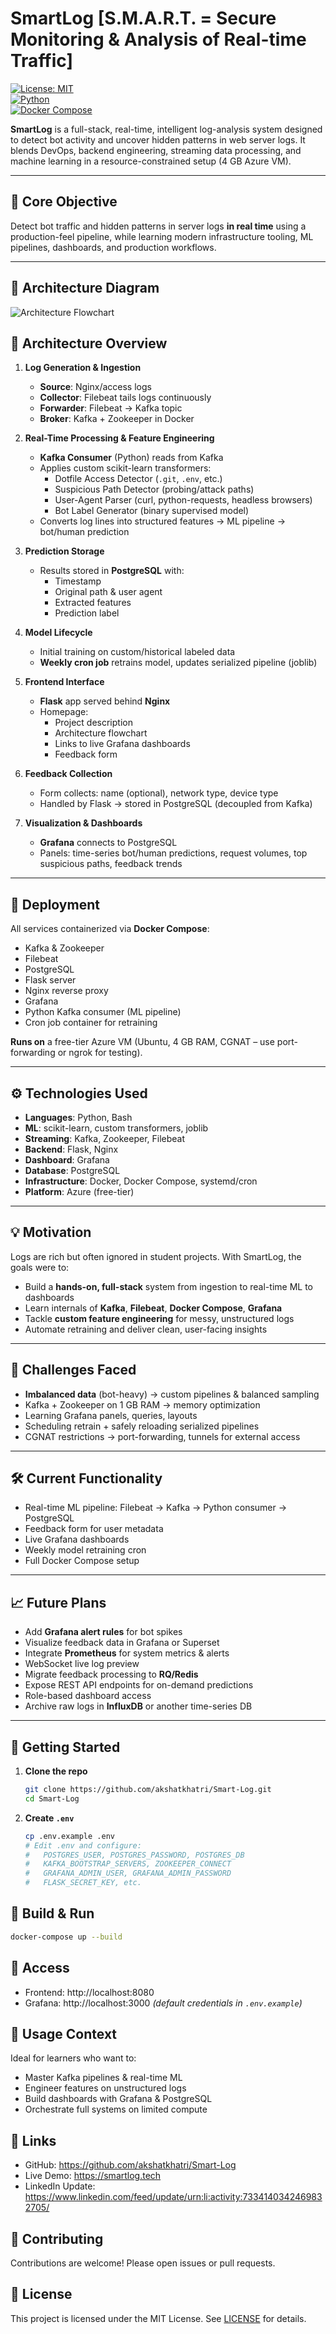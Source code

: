 # SmartLog  [S.M.A.R.T. = Secure Monitoring & Analysis of Real-time Traffic]

[![License: MIT](https://img.shields.io/badge/License-MIT-blue.svg)](LICENSE)  
[![Python](https://img.shields.io/badge/python-3.8%2B-blue)]()  
[![Docker Compose](https://img.shields.io/badge/docker--compose-v2.0%2B-blue)]()

**SmartLog** is a full-stack, real-time, intelligent log-analysis system designed to detect bot activity and uncover hidden patterns in web server logs. It blends DevOps, backend engineering, streaming data processing, and machine learning in a resource-constrained setup (4 GB Azure VM).

---

## 🎯 Core Objective

Detect bot traffic and hidden patterns in server logs **in real time** using a production-feel pipeline, while learning modern infrastructure tooling, ML pipelines, dashboards, and production workflows.

---

## 🧱 Architecture Diagram
![Architecture Flowchart](flowchart.jpeg)

## 🧱 Architecture Overview
1. **Log Generation & Ingestion**  
   - **Source**: Nginx/access logs  
   - **Collector**: Filebeat tails logs continuously  
   - **Forwarder**: Filebeat → Kafka topic  
   - **Broker**: Kafka + Zookeeper in Docker

2. **Real-Time Processing & Feature Engineering**  
   - **Kafka Consumer** (Python) reads from Kafka  
   - Applies custom scikit-learn transformers:  
     - Dotfile Access Detector (`.git`, `.env`, etc.)  
     - Suspicious Path Detector (probing/attack paths)  
     - User-Agent Parser (curl, python-requests, headless browsers)  
     - Bot Label Generator (binary supervised model)  
   - Converts log lines into structured features → ML pipeline → bot/human prediction

3. **Prediction Storage**  
   - Results stored in **PostgreSQL** with:  
     - Timestamp  
     - Original path & user agent  
     - Extracted features  
     - Prediction label

4. **Model Lifecycle**  
   - Initial training on custom/historical labeled data  
   - **Weekly cron job** retrains model, updates serialized pipeline (joblib)

5. **Frontend Interface**  
   - **Flask** app served behind **Nginx**  
   - Homepage:  
     - Project description  
     - Architecture flowchart  
     - Links to live Grafana dashboards  
     - Feedback form

6. **Feedback Collection**  
   - Form collects: name (optional), network type, device type  
   - Handled by Flask → stored in PostgreSQL (decoupled from Kafka)

7. **Visualization & Dashboards**  
   - **Grafana** connects to PostgreSQL  
   - Panels: time-series bot/human predictions, request volumes, top suspicious paths, feedback trends

---

## 🐳 Deployment

All services containerized via **Docker Compose**:

- Kafka & Zookeeper  
- Filebeat  
- PostgreSQL  
- Flask server  
- Nginx reverse proxy  
- Grafana  
- Python Kafka consumer (ML pipeline)  
- Cron job container for retraining

**Runs on** a free-tier Azure VM (Ubuntu, 4 GB RAM, CGNAT – use port-forwarding or ngrok for testing).

---

## ⚙️ Technologies Used

- **Languages**: Python, Bash  
- **ML**: scikit-learn, custom transformers, joblib  
- **Streaming**: Kafka, Zookeeper, Filebeat  
- **Backend**: Flask, Nginx  
- **Dashboard**: Grafana  
- **Database**: PostgreSQL  
- **Infrastructure**: Docker, Docker Compose, systemd/cron  
- **Platform**: Azure (free-tier)

---

## 💡 Motivation

Logs are rich but often ignored in student projects. With SmartLog, the goals were to:

- Build a **hands-on, full-stack** system from ingestion to real-time ML to dashboards  
- Learn internals of **Kafka**, **Filebeat**, **Docker Compose**, **Grafana**  
- Tackle **custom feature engineering** for messy, unstructured logs  
- Automate retraining and deliver clean, user-facing insights

---

## 🧠 Challenges Faced

- **Imbalanced data** (bot-heavy) → custom pipelines & balanced sampling  
- Kafka + Zookeeper on 1 GB RAM → memory optimization  
- Learning Grafana panels, queries, layouts  
- Scheduling retrain + safely reloading serialized pipelines  
- CGNAT restrictions → port-forwarding, tunnels for external access

---

## 🛠️ Current Functionality

- Real-time ML pipeline: Filebeat → Kafka → Python consumer → PostgreSQL  
- Feedback form for user metadata  
- Live Grafana dashboards  
- Weekly model retraining cron  
- Full Docker Compose setup

---

## 📈 Future Plans

- Add **Grafana alert rules** for bot spikes  
- Visualize feedback data in Grafana or Superset  
- Integrate **Prometheus** for system metrics & alerts  
- WebSocket live log preview  
- Migrate feedback processing to **RQ/Redis**  
- Expose REST API endpoints for on-demand predictions  
- Role-based dashboard access  
- Archive raw logs in **InfluxDB** or another time-series DB

---

## 🚀 Getting Started

1. **Clone the repo**  
   ```bash
   git clone https://github.com/akshatkhatri/Smart-Log.git
   cd Smart-Log
2. **Create `.env`**  
   ```bash
   cp .env.example .env
   # Edit .env and configure:
   #   POSTGRES_USER, POSTGRES_PASSWORD, POSTGRES_DB
   #   KAFKA_BOOTSTRAP_SERVERS, ZOOKEEPER_CONNECT
   #   GRAFANA_ADMIN_USER, GRAFANA_ADMIN_PASSWORD
   #   FLASK_SECRET_KEY, etc.
   
## 🚀 Build & Run
``` bash
docker-compose up --build
```
## 🔗 Access

- Frontend: http://localhost:8080  
- Grafana: http://localhost:3000  *(default credentials in `.env.example`)*

## 📎 Usage Context

Ideal for learners who want to:

- Master Kafka pipelines & real-time ML  
- Engineer features on unstructured logs  
- Build dashboards with Grafana & PostgreSQL  
- Orchestrate full systems on limited compute

## 🔗 Links

- GitHub: https://github.com/akshatkhatri/Smart-Log  
- Live Demo: https://smartlog.tech  
- LinkedIn Update: https://www.linkedin.com/feed/update/urn:li:activity:7334140342469832705/

## 🤝 Contributing

Contributions are welcome! Please open issues or pull requests.

## 📄 License

This project is licensed under the MIT License. See [LICENSE](LICENSE) for details.
